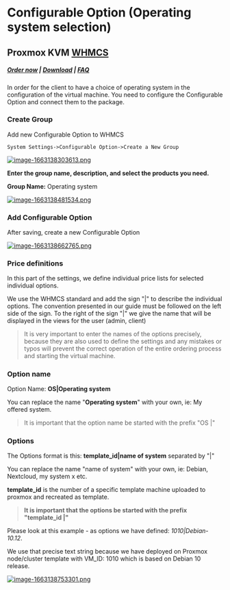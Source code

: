 # Configurable Option (Operating system selection)

## Proxmox KVM **[WHMCS](https://puqcloud.com/link.php?id=77)**

#####  [Order now](https://puqcloud.com/index.php?rp=/store/whmcs-module-proxmox-kvm) | [Download](https://download.puqcloud.com/WHMCS/servers/PUQ_WHMCS-Proxmox-KVM/) | [FAQ](https://faq.puqcloud.com/)

In order for the client to have a choice of operating system in the configuration of the virtual machine. You need to configure the Configurable Option and connect them to the package.

### Create Group

Add new Configurable Option to WHMCS

```
System Settings->Configurable Option->Create a New Group
```

[![image-1663138303613.png](https://doc.puq.info/uploads/images/gallery/2022-09/scaled-1680-/image-1663138303613.png)](https://doc.puq.info/uploads/images/gallery/2022-09/image-1663138303613.png)

**Enter the group name, description, and select the products you need.**

**Group Name:** Operating system

[![image-1663138481534.png](https://doc.puq.info/uploads/images/gallery/2022-09/scaled-1680-/image-1663138481534.png)](https://doc.puq.info/uploads/images/gallery/2022-09/image-1663138481534.png)

### Add Configurable Option

After saving, create a new Configurable Option

[![image-1663138662765.png](https://doc.puq.info/uploads/images/gallery/2022-09/scaled-1680-/image-1663138662765.png)](https://doc.puq.info/uploads/images/gallery/2022-09/image-1663138662765.png)

### Price definitions

In this part of the settings, we define individual price lists for selected individual options.

We use the WHMCS standard and add the sign "|" to describe the individual options. The convention presented in our guide must be followed on the left side of the sign. To the right of the sign "|" we give the name that will be displayed in the views for the user (admin, client)

>It is very important to enter the names of the options precisely, because they are also used to define the settings and any mistakes or typos will prevent the correct operation of the entire ordering process and starting the virtual machine.

#####  

### Option name

Option Name: **OS|Operating system**

You can replace the name "**Operating system**" with your own, ie: My offered system.

>It is important that the option name be started with the prefix "OS |"

#####  

### Options

The Options format is this: **template\_id|name of system** separated by "|"

You can replace the name "name of system" with your own, ie: Debian, Nextcloud, my system x etc.

**template\_id** is the number of a specific template machine uploaded to proxmox and recreated as template.

>**It is important that the options be started with the prefix "template\_id |"** 

Please look at this example - as options we have defined: *1010|Debian-10.12*.

We use that precise text string because we have deployed on Proxmox node/cluster template with VM\_ID: 1010 which is based on Debian 10 release.

[![image-1663138753301.png](https://doc.puq.info/uploads/images/gallery/2022-09/scaled-1680-/image-1663138753301.png)](https://doc.puq.info/uploads/images/gallery/2022-09/image-1663138753301.png)
